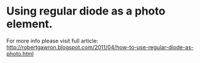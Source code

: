 # Using regular diode as a photo element.

For more info please visit full article:
http://robertgawron.blogspot.com/2011/04/how-to-use-regular-diode-as-photo.html
